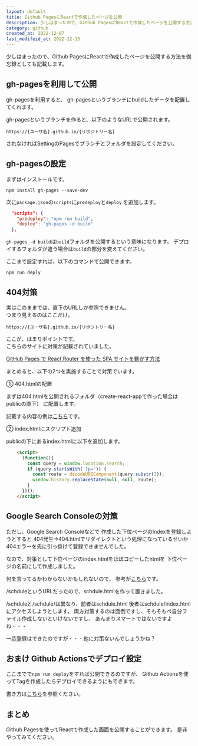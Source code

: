 ```yaml
---
layout: default
title: Github PagesにReactで作成したページを公開
description: 少しはまったので、Github PagesにReactで作成したページを公開する方法を記載します。
category: github
created_at: 2022-12-07
last_modifeid_at: 2022-12-15
---
```


少しはまったので、Github PagesにReactで作成したページを公開する方法を備忘録としても記載します。

## gh-pagesを利用して公開

gh-pagesを利用すると、
gh-pagesというブランチにbuildしたデータを配置してくれます。

gh-pagesというブランチを作ると、以下のようなURLで公開されます。

`https://{ユーザ名}.github.io/{リポジトリー名}`

されなければSettingのPagesでブランチとフォルダを設定してください。

## gh-pagesの設定

まずはインストールです。

```Shell
npm install gh-pages --save-dev
```

次に`package.json`の`scripts`に`predeploy`と`deploy`
を追加します。

```Json
  "scripts": {
    "predeploy": "npm run build",
    "deploy": "gh-pages -d build"
  },
```

`gh-pages -d build`は`build`フォルダを公開するという意味になります。
デプロイするフォルダが違う場合は`build`の部分を変えてください。

ここまで設定すれば、以下のコマンドで公開できます。

```Shell
npm run deply
```

## 404対策

実はこのままでは、直下のURLしか参照できません。  
つまり見えるのはここだけ。

`https://{ユーザ名}.github.io/{リポジトリー名}`

ここが、はまりポイントです。  
こちらのサイトに対策が記載されていました。

[GitHub Pages で React Router を使った SPA サイトを動かす方法](https://maku.blog/p/9u8it5f/)

まとめると、以下の2つを実施することで対策でいます。

① 404.htmlの配置

まずは404.htmlを公開されるフォルダ（create-react-appで作った場合はpublicの直下）
に配置します。

記載する内容の例は[こちら](https://github.com/mtaketani113/omu-karate-page/blob/main/public/404.html)です。

② index.htmlにスクリプト追加

publicの下にあるindex.htmlに以下を追加します。

```Html
    <script>
      (function(){
        const query = window.location.search;
        if (query.startsWith('?p=')) {
          const route = decodeURIComponent(query.substr(3));
          window.history.replaceState(null, null, route);
        }
      })();
    </script>
```

## Google Search Consoleの対策

ただし、Google Search Consoleなどで
作成した下位ページのIndexを登録しようとすると
404発生→404.htmlでリダイレクトという処理になっているせいか
404エラーを先に引っ掛けて登録できませんでした。

なので、対策として下位ページのindex.htmlをほぼコピーしたhtmlを
下位ページの名前にして作成しました。

何を言ってるかわからないかもしれないので、
参考が[こちら](https://github.com/mtaketani113/omu-karate-page/blob/main/public/schedule.html)です。

/schduleというURLだったので、schdule.htmlを作って置きました。

/schduleと/schdule/は異なり、前者はschdule.html 後者はschdule/index.htmlにアクセスしようとします。
両方対策するのは面倒ですし、そもそもぺ自分ファイル作成しないといけないですし、
あんまりスマートではないですよね・・・

一応登録はできたのですが・・・他に対策ないんでしょうかね？

## おまけ Github Actionsでデプロイ設定

ここまでで`npm run deploy`をすれば公開できるのですが、
Github Actionsを使ってTagを作成したらデプロイできるようにもできます。

書き方は[こちら](https://github.com/mtaketani113/omu-karate-page/blob/main/.github/workflows/deploy.yml)を参照ください。

## まとめ

Github Pagesを使ってReactで作成した画面を公開することができます。
是非やってみてください。